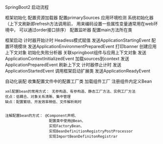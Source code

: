 SpringBoot2 启动流程

框架初始化
    配置资源加载器
    配置primarySources
    应用环境检测
    系统初始化器
        （上下文刷新即refresh方法调用前，
        用来编码设置一些属性变量通常用在web环境中，
        可以通过order接口排序）
    配置监听器
    配置main方法所在类

框架启动
    计时器开始计时
    Headless模式赋值
    发送ApplicationStartingEvent
    配置环境模块
    发送ApplicationEnvironmentPreparedEvent
    打印banner
    创建应用上下文对象
    初始化失败分析器
    关联springboot组件与应用上下文对象
    发送ApplicationContextInitializedEvent
    加载sources到context
    发送ApplicationPreparedEvent
    刷新上下文
    计时器停止计时
    发送ApplicationStartedEvent
    调用框架启动扩展类
    发送ApplicationReadyEvent

自动化装配
    收集配置文件中的配置工厂类
    加载组件工厂
    注册组件内定义Bean
    
    
    
    
    
    
    
    
    
    
    
    
    xml配置bean的常用方式： 无参构造、有参构造、静态工厂方法、实例工厂方法
    优点：低耦合、对象关系清晰、集中管理
    缺点：配置繁琐、开发效率稍低、文件解析耗时
    
    
    注解配置bean的方式： @Component声明、
                        配置类中使用@Bean、
                        实现FactoryBean、
                        实现BeanDefinitionRegistryPostProcessor
                        实现ImportBeanDefinitonRegistrar